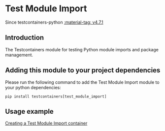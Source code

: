 # Test Module Import

Since testcontainers-python <a href="https://github.com/testcontainers/testcontainers-python/releases/tag/v4.7.1"><span class="tc-version">:material-tag: v4.7.1</span></a>

## Introduction

The Testcontainers module for testing Python module imports and package management.

## Adding this module to your project dependencies

Please run the following command to add the Test Module Import module to your python dependencies:

```
pip install testcontainers[test_module_import]
```

## Usage example

<!--codeinclude-->

[Creating a Test Module Import container](../../modules/test_module_import/example_basic.py)

<!--/codeinclude-->
